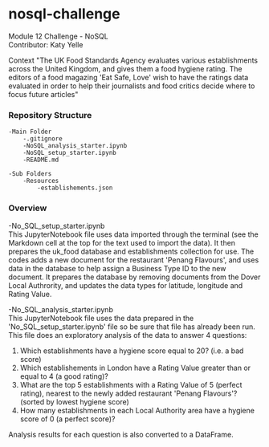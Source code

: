 # nosql-challenge
Module 12 Challenge - NoSQL </br>
Contributor: Katy Yelle

Context
"The UK Food Standards Agency evaluates various establishments across the United Kingdom, and gives them a food hygiene rating. The editors of a food magazing 'Eat Safe, Love' wish to have the ratings data evaluated in order to help their journalists and food critics decide where to focus future articles"

### Repository Structure
    -Main Folder
        -.gitignore
        -NoSQL_analysis_starter.ipynb
        -NoSQL_setup_starter.ipynb
        -README.md

    -Sub Folders
        -Resources
            -establishements.json

### Overview
-No_SQL_setup_starter.ipynb </br>
This JupyterNotebook file uses data imported through the terminal (see the Markdown cell at the top for the text used to import the data). It then prepares the uk_food database and establishments collection for use.  The codes adds a new document for the restaurant 'Penang Flavours', and uses data in the database to help assign a Business Type ID to the new document. It prepares the database by removing documents from the Dover Local Authrority, and updates the data types for latitude, longitude and Rating Value. 

-No_SQL_analysis_starter.ipynb </br>
This JupyterNotebook file uses the data prepared in the 'No_SQL_setup_starter.ipynb' file so be sure that file has already been run.  This file does an exploratory analysis of the data to answer 4 questions:
1. Which establishments have a hygiene score equal to 20? (i.e. a bad score)
2. Which establishements in London have a Rating Value greater than or equal to 4 (a good rating)?
3. What are the top 5 establishments with a Rating Value of 5 (perfect rating), nearest to the newly added restaurant 'Penang Flavours'? (sorted by lowest hygiene score)
4. How many establishments in each Local Authority area have a hygiene score of 0 (a perfect score)?

Analysis results for each question is also converted to a DataFrame.